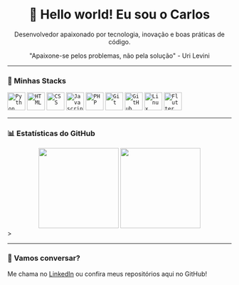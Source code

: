 <h1 align="center">👋 Hello world! Eu sou o Carlos</h1>

<p align="center">
  Desenvolvedor apaixonado por tecnologia, inovação e boas práticas de código.
</p>
<p align="center">
  "Apaixone-se pelos problemas, não pela solução" - Uri Levini
</p>

---

### 🚀 Minhas Stacks
<code><img width="40px" src="https://cdn.jsdelivr.net/gh/devicons/devicon/icons/python/python-original.svg" title="Python"/></code>
<code><img width="40px" src="https://cdn.jsdelivr.net/gh/devicons/devicon/icons/html5/html5-original.svg" title="HTML"/></code>
<code><img width="40px" src="https://cdn.jsdelivr.net/gh/devicons/devicon/icons/css3/css3-original.svg" title="CSS"/></code>
<code><img width="40px" src="https://cdn.jsdelivr.net/gh/devicons/devicon/icons/javascript/javascript-original.svg" title="Javascript"/></code>
<code><img width="40px" src="https://cdn.jsdelivr.net/gh/devicons/devicon/icons/php/php-original.svg" title="PHP"/></code>
<code><img width="40px" src="https://cdn.jsdelivr.net/gh/devicons/devicon/icons/git/git-original.svg" title="Git"/></code>
<code><img width="40px" src="https://cdn.jsdelivr.net/gh/devicons/devicon/icons/github/github-original.svg" title="GitHub"/></code>
<code><img width="40px" src="https://cdn.jsdelivr.net/gh/devicons/devicon/icons/linux/linux-original.svg" title="Linux"/></code>
<code><img width="40px" src="https://cdn.jsdelivr.net/gh/devicons/devicon/icons/flutter/flutter-original.svg" title="Flutter"/></code>

---

### 📊 Estatísticas do GitHub

<div align="center">
  <a href="https://github-readme-stats.vercel.app/api?username=carlhenriquex&show_icons=true&theme=tokyonight&count_private=true" style="text-decoration: none;">
    <img height="180em" src="https://github-readme-stats.vercel.app/api?username=carlhenriquex&show_icons=true&theme=tokyonight&count_private=true">
  </a>
  
  <a href="https://github-readme-stats.vercel.app/api/top-langs/?username=carlhenriquex&layout=compact&langs_count=9&theme=tokyonight&size_weight=0.5&count_weight=0.5" style="text-decoration: none;">
    <img height="180em" src="https://github-readme-stats.vercel.app/api/top-langs/?username=carlhenriquex&layout=compact&langs_count=9&theme=tokyonight&size_weight=0.5&count_weight=0.5">
  </a>
</div>
>

---

### 💬 Vamos conversar?

Me chama no [LinkedIn](https://www.linkedin.com/in/carlos-henrique-x/) ou confira meus repositórios aqui no GitHub!

##
